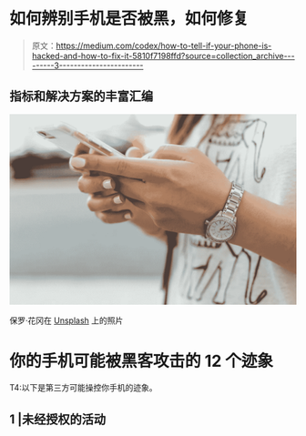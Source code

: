 # 如何辨别手机是否被黑，如何修复

> 原文：<https://medium.com/codex/how-to-tell-if-your-phone-is-hacked-and-how-to-fix-it-5810f7198ffd?source=collection_archive---------3----------------------->

## 指标和解决方案的丰富汇编

![](img/2f4e03329d0d8af2e488675f5c5c001a.png)

保罗·花冈在 [Unsplash](https://unsplash.com/) 上的照片

# 你的手机可能被黑客攻击的 12 个迹象

T4:以下是第三方可能操控你手机的迹象。

## 1 |未经授权的活动
